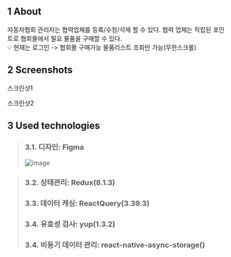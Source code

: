 
## 1 About
자동차협회 관리자는 협력업체를 등록/수정/삭제 할 수 있다. 협력 업체는 적립된 포인트로 협회몰에서 필요 물품을 구매할 수 있다. <br />
 💡 현재는 로그인 -> 협회몰 구매가능 물품리스트 조회만 가능(무한스크롤)

## 2 Screenshots
스크린샷1


스크린샷2


## 3 Used technologies

> ### 3.1. 디자인: Figma
> ![image](https://github.com/user-attachments/assets/517f1ec5-d434-48bf-963e-6783dd165f1b)


> ### 3.2. 상태관리: Redux(8.1.3)
> ### 3.3. 데이터 캐싱: ReactQuery(3.39.3)
> ### 3.4. 유효성 검사: yup(1.3.2)
> ### 3.4. 비동기 데이터 관리: react-native-async-storage()




